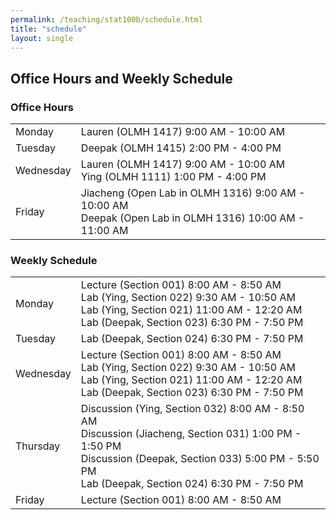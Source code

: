 ```yaml
---
permalink: /teaching/stat100b/schedule.html
title: "schedule"
layout: single
---
```


## Office Hours and Weekly Schedule
### Office Hours
<table>
  <tbody>

  <tr><td>Monday</td><td> Lauren (OLMH 1417) 9:00 AM - 10:00 AM </td></tr>  
  <tr><td>Tuesday</td><td> Deepak (OLMH 1415) 2:00 PM - 4:00 PM </td></tr>
  <tr><td>Wednesday</td><td> Lauren (OLMH 1417) 9:00 AM - 10:00 AM <br> Ying (OLMH 1111) 1:00 PM - 4:00 PM </td></tr>
  <tr><td>Friday</td><td> Jiacheng (Open Lab in OLMH 1316) 9:00 AM - 10:00 AM <br> 
                          Deepak (Open Lab in OLMH 1316) 10:00 AM - 11:00 AM </td></tr>
  
</tbody>
</table>

### Weekly Schedule
<table>
  <tbody>

  <tr><td>Monday</td><td> Lecture (Section 001) 8:00 AM - 8:50 AM <br> 
                          Lab (Ying, Section 022) 9:30 AM - 10:50 AM <br>
                          Lab (Ying, Section 021) 11:00 AM - 12:20 AM <br> 
                          Lab (Deepak, Section 023) 6:30 PM - 7:50 PM </td></tr>  
  <tr><td>Tuesday</td><td> Lab (Deepak, Section 024) 6:30 PM - 7:50 PM </td></tr>
  <tr><td>Wednesday</td><td> Lecture (Section 001) 8:00 AM - 8:50 AM <br> 
                          Lab (Ying, Section 022) 9:30 AM - 10:50 AM <br>
                          Lab (Ying, Section 021) 11:00 AM - 12:20 AM <br> 
                          Lab (Deepak, Section 023) 6:30 PM - 7:50 PM </td></tr>
  <tr><td>Thursday</td><td> Discussion (Ying, Section 032) 8:00 AM - 8:50 AM <br>
                          Discussion (Jiacheng, Section 031) 1:00 PM - 1:50 PM <br>
                          Discussion (Deepak, Section 033) 5:00 PM - 5:50 PM <br>
                          Lab (Deepak, Section 024) 6:30 PM - 7:50 PM </td></tr>
  <tr><td>Friday</td><td> Lecture (Section 001) 8:00 AM - 8:50 AM  </td></tr>
  
</tbody>
</table>

